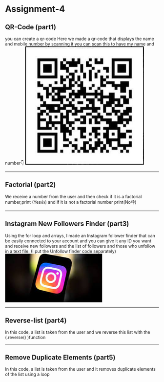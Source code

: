 # Assignment-4

## QR-Code (part1)
you can create a qr-code
Here we made a qr-code that displays the name and mobile number by scanning it
you can scan this to have my name and number👇
![Alt text](img/qr_code.jpg)

---
## Factorial (part2)
We receive a number from the user and then check if it is a factorial number,print (Yes👍) and if it is not a factorial number print(No👎)

---
## Instagram New Followers Finder (part3)
Using the for loop and arrays, I made an Instagram follower finder that can be easily connected to your account and you can give it any ID you want and receive new followers and the list of followers and those who unfollow in a text file. (I put the Unfollow finder code separately)
![Alt text](img/instagram.jpg)

---

## Reverse-list (part4)
In this code, a list is taken from the user and we reverse this list with the (.reverse() )function

---
## Remove Duplicate Elements (part5)
In this code, a list is taken from the user and it removes duplicate elements of the list using a loop